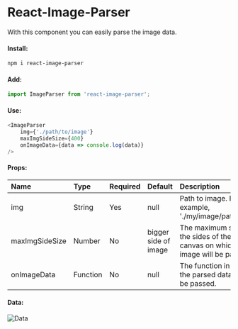 # React-Image-Parser
With this component you can easily parse the image data.  

#### Install:
```bash
npm i react-image-parser
```

#### Add:

```javascript
import ImageParser from 'react-image-parser';
```

#### Use:

```javascript
<ImageParser
    img={'./path/to/image'}
    maxImgSideSize={400}
    onImageData={data => console.log(data)}
/>
```

#### Props:

| Name        | Type           | Required  |  Default |  Description |
|:------------|:---------------|:----------|:---------|:-------------|
| img        | String | Yes  |  null |  Path to image. For example, './my/image/path.png' |
| maxImgSideSize | Number | No  |  bigger side of image | The maximum size of the sides of the canvas on which the image will be parsed. |
| onImageData | Function | No  |  null | The function in which the parsed data will be passed. |

#### Data:

![Data](https://i.imgur.com/Z2tYLJR.png)